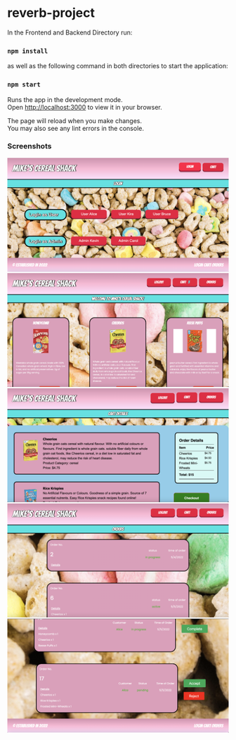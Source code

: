 # reverb-project

In the Frontend and Backend Directory run:

### `npm install`

as well as the following command in both directories to start the application:

### `npm start`

Runs the app in the development mode.\
Open [http://localhost:3000](http://localhost:3000) to view it in your browser.

The page will reload when you make changes.\
You may also see any lint errors in the console.

### Screenshots

!["Screenshot of Login Page"](https://github.com/ejdokter/LHLmidterm01-24/blob/master/docs/Screenshot%20of%20login%20page.png?raw=true)
!["Screenshot of Home Page"](https://github.com/ejdokter/LHLmidterm01-24/blob/master/docs/Screenshot%20of%20home%20page.png?raw=true)
!["Screenshot of Search"](https://github.com/ejdokter/LHLmidterm01-24/blob/master/docs/Screenshot%20of%20cart%20page.png?raw=true)
!["Screenshot of Create Playlists Page"](https://github.com/ejdokter/LHLmidterm01-24/blob/master/docs/Screenshot%20of%20user%20orders.png?raw=true)
!["Screenshot of Library Page"](https://github.com/ejdokter/LHLmidterm01-24/blob/master/docs/Screenshot%20of%20admin%20orders.png?raw=true)